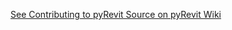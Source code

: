 [See Contributing to pyRevit Source on pyRevit Wiki](https://pyrevitlabs.notion.site/Contributing-to-pyRevit-Source-6d25a5ac62c44bd9a0e9aefb8debefa2?pvs=4)